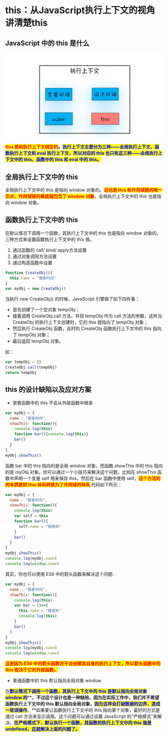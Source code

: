 # this：从JavaScript执行上下文的视角讲清楚this

## ​JavaScript 中的 this 是什么

​![](<../../.gitbook/assets/image (79) (1).png>)

<mark style="color:red;">**this 是和执行上下文绑定的**</mark>**。**<mark style="color:blue;">**执行上下文主要分为三种——全局执行上下文、函数执行上下文和 eval 执行上下文，所以对应的 this 也只有这三种——全局执行上下文中的 this、函数中的 this 和 eval 中的 this。**</mark>

## 全局执行上下文中的 this

全局执行上下文中的 this 是指向 window 对象的。<mark style="color:red;">**这也是 this 和作用域链的唯一交点，作用域链的最底端包含了 window 对象**</mark>，全局执行上下文中的 this 也是指向 window 对象。

## 函数执行上下文中的 this

在默认情况下调用一个函数，其执行上下文中的 this 也是指向 window 对象的。三种方式来设置函数执行上下文中的 this 值。

1. 通过函数的 call/ bind/ apply方法设置
2. 通过对象调用方法设置
3. 通过构造函数中设置

```javascript
function CreateObj(){
  this.name = "极客时间"
}
var myObj = new CreateObj()
```

当执行 new CreateObj() 的时候，JavaScript 引擎做了如下四件事：

* 首先创建了一个空对象 tempObj；
* 接着调用 CreateObj.call 方法，并将 tempObj 作为 call 方法的参数，这样当 CreateObj 的执行上下文创建时，它的 this 就指向了 tempObj 对象；
* 然后执行 CreateObj 函数，此时的 CreateObj 函数执行上下文中的 this 指向了 tempObj 对象；
* 最后返回 tempObj 对象。

如：

```javascript
var tempObj = {}
CreateObj.call(tempObj)
return tempObj
```

## this 的设计缺陷以及应对方案

* 嵌套函数中的 this 不会从外层函数中继承

```javascript
var myObj = {
  name : "极客时间", 
  showThis: function(){
    console.log(this)
    function bar(){console.log(this)}
    bar()
  }
}
myObj.showThis()
```

函数 bar 中的 this 指向的是全局 window 对象，而函数 showThis 中的 this 指向的是 myObj 对象。你可以通过一个小技巧来解决这个问题，比如在 showThis 函数中声明一个变量 self 用来保存 this，然后在 bar 函数中使用 self，<mark style="color:red;">**这个方法的的本质是把 this 体系转换为了作用域的体系**</mark>,代码如下所示：

```javascript
var myObj = {
  name : "极客时间", 
  showThis: function(){
    console.log(this)
    var self = this
    function bar(){
      self.name = "极客邦"
    }
    bar()
  }
}
myObj.showThis()
console.log(myObj.name)
console.log(window.name)
```

其实，你也可以使用 ES6 中的箭头函数来解决这个问题:

```javascript
var myObj = {
  name : "极客时间", 
  showThis: function(){
    console.log(this)
    var bar = ()=>{
      this.name = "极客邦"
      console.log(this)
    }
    bar()
  }
}
myObj.showThis()
console.log(myObj.name)
console.log(window.name)
```

<mark style="color:red;">**这是因为 ES6 中的箭头函数并不会创建其自身的执行上下文，所以箭头函数中的 this 取决于它的外部函数。**</mark>

* 普通函数中的 this 默认指向全局对象 window

在<mark style="color:blue;">**默认情况下调用一个函数，其执行上下文中的 this 是默认指向全局对象 window 的**</mark>**。**不过这个设计也是一种缺陷，因为在实际工作中，我们并不希望函数执行上下文中的 this 默认指向全局对象，<mark style="color:blue;">**因为这样会打破数据的边界，造成一些误操作**</mark>**。**如果要让函数执行上下文中的 this 指向某个对象，最好的方式是通过 call 方法来显示调用。这个问题可以通过设置 JavaScript 的“严格模式”来解决。<mark style="color:blue;">**在严格模式下，默认执行一个函数，其函数的执行上下文中的 this 值是 undefined，这就解决上面的问题了。**</mark>
